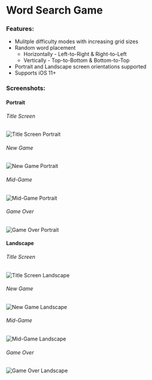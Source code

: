 # Word Search Game

### Features:
- Mulitple difficulty modes with increasing grid sizes
- Random word placement
    - Horizontally - Left-to-Right & Right-to-Left
    - Vertically - Top-to-Bottom & Bottom-to-Top
- Portrait and Landscape screen orientations supported
- Supports iOS 11+

### Screenshots:

#### Portrait
###### Title Screen
![Title Screen Portrait](https://github.com/irawrmike/Word-Search/blob/master/Screenshots/ss-portrait-title.png)

###### New Game
![New Game Portrait](https://github.com/irawrmike/Word-Search/blob/master/Screenshots/ss-portrait-newgame.png)

###### Mid-Game
![Mid-Game Portrait](https://github.com/irawrmike/Word-Search/blob/master/Screenshots/ss-portrait-foundwords.png)

###### Game Over
![Game Over Portrait](https://github.com/irawrmike/Word-Search/blob/master/Screenshots/ss-portrait-gameover.png)

#### Landscape
###### Title Screen
![Title Screen Landscape](https://github.com/irawrmike/Word-Search/blob/master/Screenshots/ss-landscape-title.png)

###### New Game
![New Game Landscape](https://github.com/irawrmike/Word-Search/blob/master/Screenshots/ss-landscape-newgame.png)

###### Mid-Game
![Mid-Game Landscape](https://github.com/irawrmike/Word-Search/blob/master/Screenshots/ss-landscape-foundwords.png)

###### Game Over
![Game Over Landscape](https://github.com/irawrmike/Word-Search/blob/master/Screenshots/ss-landscape-gameover.png)

